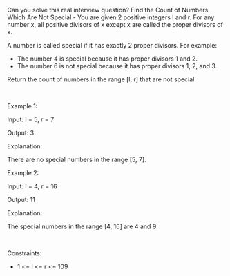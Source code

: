 Can you solve this real interview question? Find the Count of Numbers Which Are Not Special - You are given 2 positive integers l and r. For any number x, all positive divisors of x except x are called the proper divisors of x.

A number is called special if it has exactly 2 proper divisors. For example:

 * The number 4 is special because it has proper divisors 1 and 2.
 * The number 6 is not special because it has proper divisors 1, 2, and 3.

Return the count of numbers in the range [l, r] that are not special.

 

Example 1:

Input: l = 5, r = 7

Output: 3

Explanation:

There are no special numbers in the range [5, 7].

Example 2:

Input: l = 4, r = 16

Output: 11

Explanation:

The special numbers in the range [4, 16] are 4 and 9.

 

Constraints:

 * 1 <= l <= r <= 109